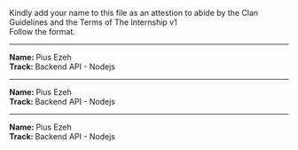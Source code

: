 Kindly add your name to this file as an attestion to abide by the Clan Guidelines and the Terms of The Internship v1
<br/> Follow the format.<br/>
___
<strong>Name: </strong> Pius Ezeh<br/>
<strong>Track: </strong>Backend API - Nodejs<br/>
___
<strong>Name: </strong>Pius Ezeh<br/>
<strong>Track: </strong>Backend API - Nodejs<br/>
___
<strong>Name: </strong>Pius Ezeh<br/>
<strong>Track: </strong>Backend API - Nodejs<br/>

